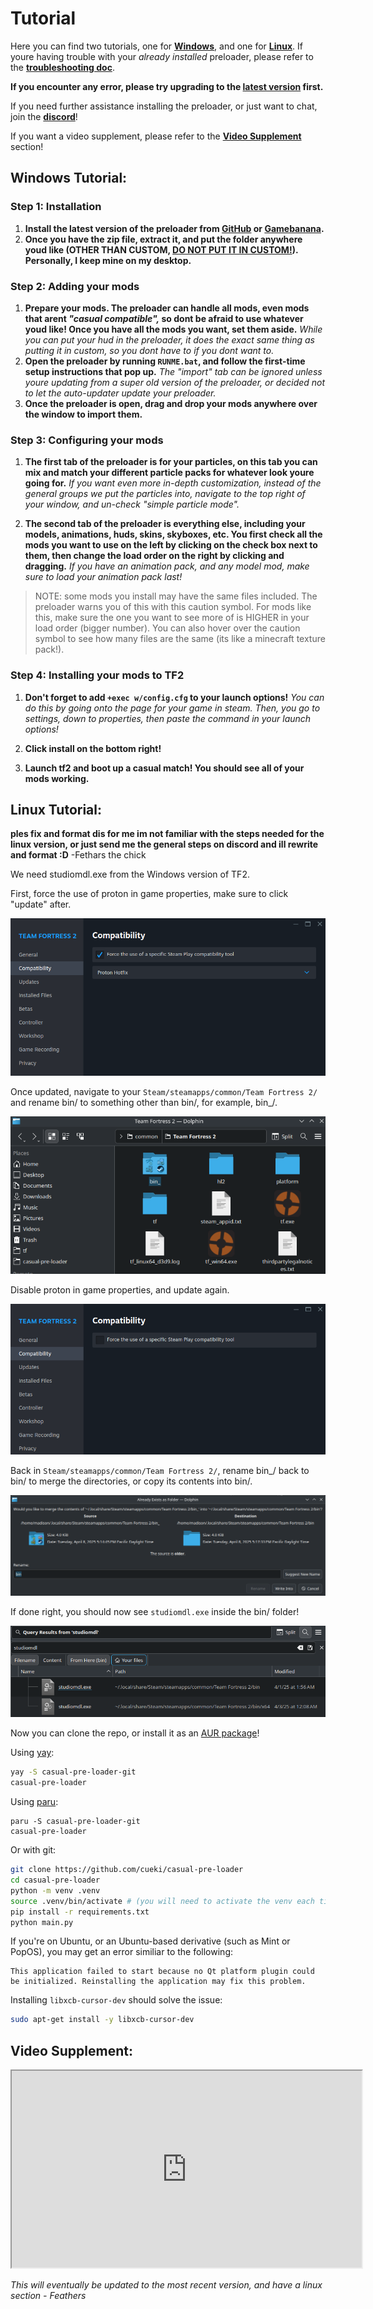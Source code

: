 # Tutorial
Here you can find two tutorials, one for [**Windows**](#windows-tutorial), and one for [**Linux**](#linux-tutorial). If youre having trouble with your *already installed* preloader, please refer to the **[troubleshooting doc](troubleshooting.md)**. 

**If you encounter any error, please try upgrading to the [latest version](https://github.com/cueki/casual-pre-loader/releases) first.**

If you need further assistance installing the preloader, or just want to chat, join the **[discord](https://discord.gg/64sNFhqUaB)**!

If you want a video supplement, please refer to the [**Video Supplement**](#video-supplement) section!

## Windows Tutorial:

### Step 1: Installation

1. **Install the latest version of the preloader from [GitHub](https://github.com/cueki/casual-pre-loader/releases) or [Gamebanana](https://gamebanana.com/tools/19049).**
2. **Once you have the zip file, extract it, and put the folder anywhere youd like (OTHER THAN CUSTOM, <u>DO NOT PUT IT IN CUSTOM!</u>). Personally, I keep mine on my desktop.** 

### Step 2: Adding your mods

1. **Prepare your mods. The preloader can handle all mods, even mods that arent *"casual compatible",* so dont be afraid to use whatever youd like! Once you have all the mods you want, set them aside.** *While you can put your hud in the preloader, it does the exact same thing as putting it in custom, so you dont have to if you dont want to.*
2. **Open the preloader by running `RUNME.bat`, and follow the first-time setup instructions that pop up.** *The "import" tab can be ignored unless youre updating from a super old version of the preloader, or decided not to let the auto-updater update your preloader.*
3. **Once the preloader is open, drag and drop your mods anywhere over the window to import them.**

### Step 3: Configuring your mods

1. **The first tab of the preloader is for your particles, on this tab you can mix and match your different particle packs for whatever look youre going for.** *If you want even more in-depth customization, instead of the general groups we put the particles into, navigate to the top right of your window, and un-check "simple particle mode".*

2. **The second tab of the preloader is everything else, including your models, animations, huds, skins, skyboxes, etc. You first check all the mods you want to use on the left by clicking on the check box next to them, then change the load order on the right by clicking and dragging.** *If you have an animation pack, and any model mod, make sure  to load your animation pack last!* 
>NOTE: some mods you install may have the same files included. The preloader warns you of this with this caution symbol.
For mods like this, make sure the one you want to see more of is HIGHER in your load order (bigger number). You can also hover over the caution symbol to see how many files are the same (its like a minecraft texture pack!).

### Step 4: Installing your mods to TF2

  1. **Don't forget to add `+exec w/config.cfg` to your launch options!** *You can do this by going onto the page for your game in steam. Then, you go to settings, down to properties, then paste the command in your launch options!*

  2. **Click install on the bottom right!**

  3. **Launch tf2 and boot up a casual match! You should see all of your mods working.**

## Linux Tutorial:
**ples fix  and format dis for me im not familiar with the steps needed for the linux version, or just send me the general steps on discord and ill rewrite and format :D**
-Fethars the chick 

We need studiomdl.exe from the Windows version of TF2.

First, force the use of proton in game properties, make sure to click "update" after.

![](images/proton.png)

Once updated, navigate to your `Steam/steamapps/common/Team Fortress 2/` and rename bin/ to something other than bin/, for example, bin_/.

![](images/bin.png)

Disable proton in game properties, and update again.

![](images/disable_proton.png)

Back in `Steam/steamapps/common/Team Fortress 2/`, rename bin_/ back to bin/ to merge the directories, or copy its contents into bin/.

![](images/bin_merge.png)

If done right, you should now see `studiomdl.exe` inside the bin/ folder!

![](images/studiomdl.png)

Now you can clone the repo, or install it as an [AUR package](https://aur.archlinux.org/packages/casual-pre-loader-git)!

Using [yay](https://github.com/Jguer/yay):
```sh
yay -S casual-pre-loader-git
casual-pre-loader
```

Using [paru](https://github.com/Morganamilo/paru):
```sg
paru -S casual-pre-loader-git
casual-pre-loader
```

Or with git:
```sh
git clone https://github.com/cueki/casual-pre-loader
cd casual-pre-loader
python -m venv .venv
source .venv/bin/activate # (you will need to activate the venv each time)
pip install -r requirements.txt
python main.py
```

If you're on Ubuntu, or an Ubuntu-based derivative (such as Mint or PopOS), you may get an error similiar to the following:
```
This application failed to start because no Qt platform plugin could be initialized. Reinstalling the application may fix this problem.
```
Installing `libxcb-cursor-dev` should solve the issue:
```sh
sudo apt-get install -y libxcb-cursor-dev
```

## Video Supplement:
<iframe width="560" height="315" src="https://www.youtube.com/watch?v=2L1A86x_m5A" frameborder="3" allow="accelerometer; autoplay; clipboard-write; encrypted-media; gyroscope; picture-in-picture" allowfullscreen></iframe>

*This will eventually be updated to the most recent version, and have a linux section - Feathers*
